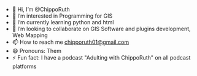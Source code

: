 - 👋 Hi, I’m @ChippoRuth
- 👀 I’m interested in Programming for GIS
- 🌱 I’m currently learning python and html 
- 💞️ I’m looking to collaborate on GIS Software and  plugins development, Web Mapping 
- 📫 How to reach me chipporuth01@gmail.com
- 😄 Pronouns: Them
- ⚡ Fun fact: I have a podcast "Adulting with ChippoRuth" on all podcast platforms

<!---
ChippoRuth/ChippoRuth is a ✨ special ✨ repository because its `README.md` (this file) appears on your GitHub profile.
You can click the Preview link to take a look at your changes.
--->
